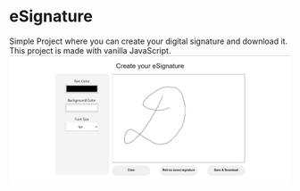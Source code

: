# eSignature
Simple Project where you can create your digital signature and download it. This project is made with vanilla JavaScript.
![Description of the image](images/eSign.png)
